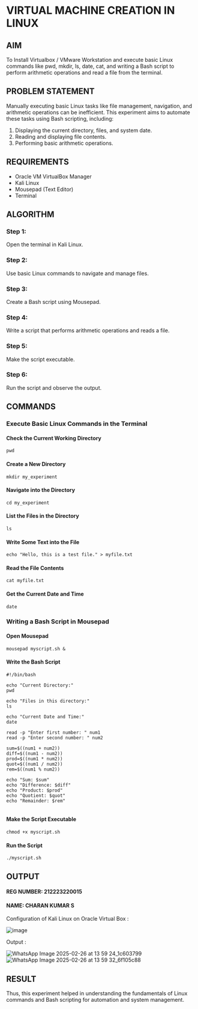  # VIRTUAL MACHINE CREATION IN LINUX

## AIM

To Install Virtualbox / VMware Workstation and execute basic Linux commands like pwd, mkdir, ls, date, cat, and writing a Bash script to perform arithmetic operations and read a file from the terminal.

## PROBLEM STATEMENT

Manually executing basic Linux tasks like file management, navigation, and arithmetic operations can be inefficient. This experiment aims to automate these tasks using Bash scripting, including:
1. Displaying the current directory, files, and system date.
2. Reading and displaying file contents.
3. Performing basic arithmetic operations.

## REQUIREMENTS
- Oracle VM VirtualBox Manager
- Kali Linux
- Mousepad (Text Editor)
- Terminal

## ALGORITHM
 ### Step 1: 
 Open the terminal in Kali Linux.
 ### Step 2:
 Use basic Linux commands to navigate and manage files.
 ### Step 3:
 Create a Bash script using Mousepad.
 ### Step 4:
 Write a script that performs arithmetic operations and reads a file.
 ### Step 5:
 Make the script executable.
 ### Step 6:
 Run the script and observe the output.
 
## COMMANDS

###  Execute Basic Linux Commands in the Terminal
#### Check the Current Working Directory
```
pwd
```
#### Create a New Directory
```
mkdir my_experiment
```

#### Navigate into the Directory
```
cd my_experiment
```
#### List the Files in the Directory
```
ls
```

#### Write Some Text into the File
```
echo "Hello, this is a test file." > myfile.txt
```

#### Read the File Contents
```
cat myfile.txt
```
#### Get the Current Date and Time
```
date
```

###  Writing a Bash Script in Mousepad
#### Open Mousepad
```
mousepad myscript.sh &
```

#### Write the Bash Script

```
#!/bin/bash 

echo "Current Directory:"
pwd

echo "Files in this directory:"
ls

echo "Current Date and Time:"
date

read -p "Enter first number: " num1
read -p "Enter second number: " num2

sum=$((num1 + num2))
diff=$((num1 - num2))
prod=$((num1 * num2))
quot=$((num1 / num2))
rem=$((num1 % num2))

echo "Sum: $sum"
echo "Difference: $diff"
echo "Product: $prod"
echo "Quotient: $quot"
echo "Remainder: $rem"


```
####  Make the Script Executable
```
chmod +x myscript.sh
```

#### Run the Script
```
./myscript.sh
```

## OUTPUT

#### REG NUMBER: 212223220015
#### NAME: CHARAN KUMAR S

Configuration of Kali Linux on Oracle Virtual Box :

![image](https://github.com/user-attachments/assets/c8cefd3c-b7b5-48fa-a2f6-85db776cf094)

Output : 

![WhatsApp Image 2025-02-26 at 13 59 24_1c603799](https://github.com/user-attachments/assets/bdb5a52e-f093-4767-9cb1-0c4ffc8fe11f)
![WhatsApp Image 2025-02-26 at 13 59 32_6f105c88](https://github.com/user-attachments/assets/73eb14f7-96b1-4685-82de-234802e0831b)

## RESULT
Thus, this experiment helped in understanding the fundamentals of Linux commands and Bash scripting for automation and system management.

  


